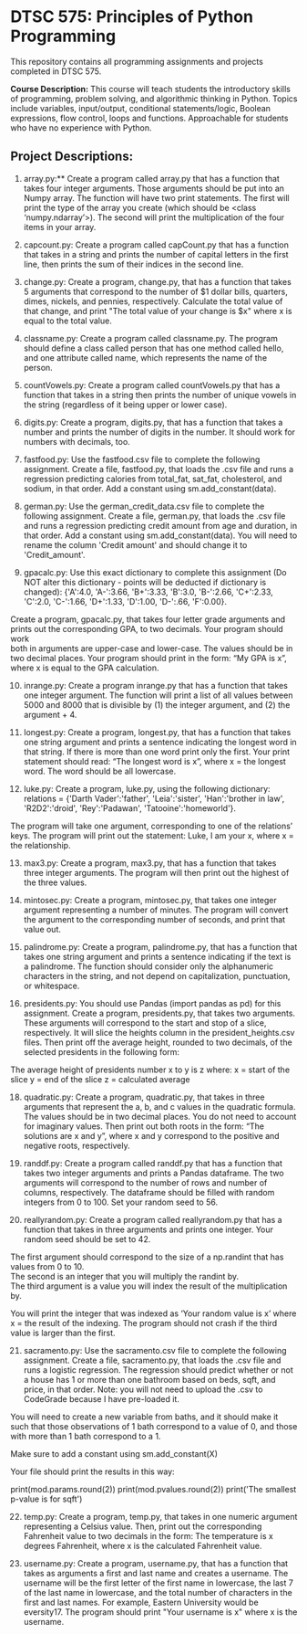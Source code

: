 # DTSC 575: Principles of Python Programming

This repository contains all programming assignments and projects completed in DTSC 575.

**Course Description:** This course will teach students the introductory skills of programming, problem solving, and algorithmic thinking in Python. Topics include variables, input/output, conditional statements/logic, Boolean expressions, flow control, loops and functions. Approachable for students who have no experience with Python.

## Project Descriptions:

1. array.py:** Create a program called array.py that has a function that takes four integer arguments.  Those arguments should be put into an Numpy array.  The function will have two print statements.  The first will print the type of the array you create (which should be <class ‘numpy.ndarray’>).  The second will print the multiplication of the four items in your array. 

2. capcount.py: Create a program called capCount.py that has a function that takes in a string and prints the number of capital letters in the first line, then prints the sum of their indices in the second line.

3. change.py: Create a program, change.py, that has a function that takes 5 arguments that correspond to the number of $1 dollar bills, quarters, dimes, nickels, and pennies, respectively.  Calculate the total value of that change, and print "The total value of your change is $x" where x is equal to the total value.

4. classname.py: Create a program called classname.py.  The program should define a class called person that has one method called hello, and one attribute called name, which represents the name of the person.

5. countVowels.py: Create a program called countVowels.py that has a function that takes in a string then prints the number of unique vowels in the string (regardless of it being upper or lower case).

6. digits.py: Create a program, digits.py, that has a function that takes a number and prints the number of digits in the number.  It should work for numbers with decimals, too.

7. fastfood.py: Use the fastfood.csv file to complete the following assignment. Create a file, fastfood.py, that loads the .csv file and runs a regression predicting calories from total_fat, sat_fat, cholesterol, and sodium, in that order.  Add a constant using sm.add_constant(data).

8. german.py: Use the german_credit_data.csv file to complete the following assignment. Create a file, german.py, that loads the .csv file and runs a regression predicting credit amount from age and duration, in that order.  Add a constant using sm.add_constant(data).  You will need to rename the column 'Credit amount' and should change it to 'Credit_amount'. 

9. gpacalc.py: Use this exact dictionary to complete this assignment (Do NOT alter this dictionary - points will be deducted if dictionary is changed): 
{'A':4.0, 'A-':3.66, 'B+':3.33, 'B':3.0, 'B-':2.66, 'C+':2.33, 'C':2.0, 'C-':1.66, 'D+':1.33, 'D':1.00, 'D-':.66, 'F':0.00}.

  Create a program, gpacalc.py, that takes four letter grade arguments and prints out the corresponding GPA, to two decimals.  Your program should work     
  both in arguments are upper-case and lower-case.  The values should be in two decimal places. Your program should print in the form: “My GPA is x”, where 
  x is equal to the GPA calculation.

10. inrange.py: Create a program inrange.py that has a function that takes one integer argument.  The function will print a list of all values between 5000 and 8000 that is divisible by (1) the integer argument, and (2) the argument + 4.

11. longest.py: Create a program, longest.py, that has a function that takes one string argument and prints a sentence indicating the longest word in that string.  If there is more than one word print only the first.  Your print statement should read: “The longest word is x”, where x = the longest word.  The word should be all lowercase.

12. luke.py: Create a program, luke.py, using the following dictionary: relations = {'Darth Vader':'father', 'Leia':'sister', 'Han':'brother in law', 'R2D2':'droid', 'Rey':'Padawan', 'Tatooine':'homeworld'}. 

  The program will take one argument, corresponding to one of the relations’ keys.  The program will print out the statement: Luke, I am your x, where x = 
  the relationship.  

13. max3.py: Create a program, max3.py, that has a function that takes three integer arguments.  The program will then print out the highest of the three values.

14. mintosec.py: Create a program, mintosec.py, that takes one integer argument representing a number of minutes.  The program will convert the argument to the corresponding number of seconds, and print that value out.

16. palindrome.py: Create a program, palindrome.py, that has a function that takes one string argument and prints a sentence indicating if the text is a palindrome.  The function should consider only the alphanumeric characters in the string, and not depend on capitalization, punctuation, or whitespace.

17. presidents.py: You should use Pandas (import pandas as pd) for this assignment. Create a program, presidents.py, that takes two arguments.  These arguments will correspond to the start and stop of a slice, respectively.  It will slice the heights column in the president_heights.csv files. Then print off the average height, rounded to two decimals, of the selected presidents in the following form:

  The average height of presidents number x to y is z where:
  x = start of the slice
  y = end of the slice
  z = calculated average

18. quadratic.py: Create a program, quadratic.py, that takes in three arguments that represent the a, b, and c values in the quadratic formula.  The values should be in two decimal places.  You do not need to account for imaginary values.  Then print out both roots in the form: “The solutions are x and y”, where x and y correspond to the positive and negative roots, respectively.

19. randdf.py: Create a program called randdf.py that has a function that takes two integer arguments and prints a Pandas dataframe.  The two arguments will correspond to the number of rows and number of columns, respectively.  The dataframe should be filled with random integers from 0 to 100.  Set your random seed to 56. 

20. reallyrandom.py: Create a program called reallyrandom.py that has a function that takes in three arguments and prints one integer.  Your random seed should be set to 42.

  The first argument should correspond to the size of a np.randint that has values from 0 to 10.  
  The second is an integer that you will multiply the randint by.  
  The third argument is a value you will index the result of the multiplication by. 

  You will print the integer that was indexed as ‘Your random value is x’ where x = the result of the indexing. The program should not crash if the third 
  value is larger than the first.

21. sacramento.py: Use the sacramento.csv file to complete the following assignment.  Create a file, sacramento.py, that loads the .csv file and runs a logistic regression.  The regression should predict whether or not a house has 1 or more than one bathroom based on beds, sqft, and price, in that order.  Note: you will not need to upload the .csv to CodeGrade because I have pre-loaded it.

  You will need to create a new variable from baths, and it should make it such that those observations of 1 bath correspond to a value of 0, and those 
  with more than 1 bath correspond to a 1.

  Make sure to add a constant using sm.add_constant(X)

  Your file should print the results in this way:

  print(mod.params.round(2))
  print(mod.pvalues.round(2))
  print('The smallest p-value is for sqft')

22. temp.py: Create a program, temp.py, that takes in one numeric argument representing a Celsius value.  Then, print out the corresponding Fahrenheit value to two decimals in the form: The temperature is x degrees Fahrenheit, where x is the calculated Fahrenheit value.

23. username.py: Create a program, username.py, that has a function that takes as arguments a first and last name and creates a username.  The username will be the first letter of the first name in lowercase, the last 7 of the last name in lowercase, and the total number of characters in the first and last names.  For example, Eastern University would be eversity17. The program should print "Your username is x" where x is the username.
